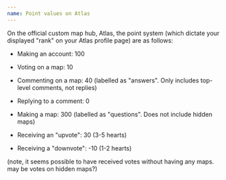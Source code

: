 ```yaml
---
name: Point values on Atlas
---
```


On the official custom map hub, Atlas, the point system (which dictate your displayed "rank" on your Atlas profile page) are as follows:

- Making an account: 100
- Voting on a map: 10
- Commenting on a map: 40 (labelled as "answers". Only includes top-level comments, not replies)
- Replying to a comment: 0

- Making a map: 300 (labelled as "questions". Does not include hidden maps)
- Receiving an "upvote": 30 (3-5 hearts)
- Receiving a "downvote": -10 (1-2 hearts)

(note, it seems possible to have received votes without having any maps. may be votes on hidden maps?)
